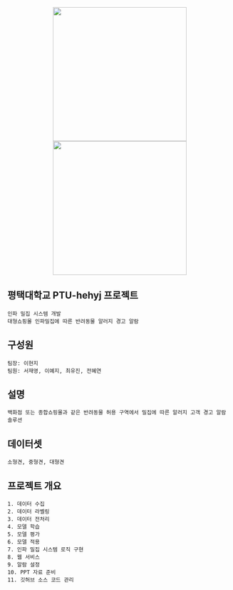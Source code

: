 <p align="center">
  <img src="https://github.com/user-attachments/assets/3a89f014-558f-4191-ba25-583971a1c034" width="300">
  <img src="https://github.com/user-attachments/assets/c2d4d830-6141-4da8-9952-28e750ab1c43" width="300">
</p>

## 평택대학교 PTU-hehyj 프로젝트
```
인파 밀집 시스템 개발
대형쇼핑몰 인파밀집에 따른 반려동물 알러지 경고 알람
```
## 구성원
```
팀장: 이현지
팀원: 서재영, 이예지, 최유진, 전혜연
```
## 설명
```
백화점 또는 종합쇼핑몰과 같은 반려동물 허용 구역에서 밀집에 따른 알러지 고객 경고 알람 솔루션
```

## 데이터셋
```
소형견, 중형견, 대형견
```

## 프로젝트 개요
```
1. 데이터 수집
2. 데이터 라벨링
3. 데이터 전처리
4. 모델 학습
5. 모델 평가
6. 모델 적용
7. 인파 밀집 시스템 로직 구현
8. 웹 서비스
9. 알람 설정
10. PPT 자료 준비
11. 깃허브 소스 코드 관리
```

